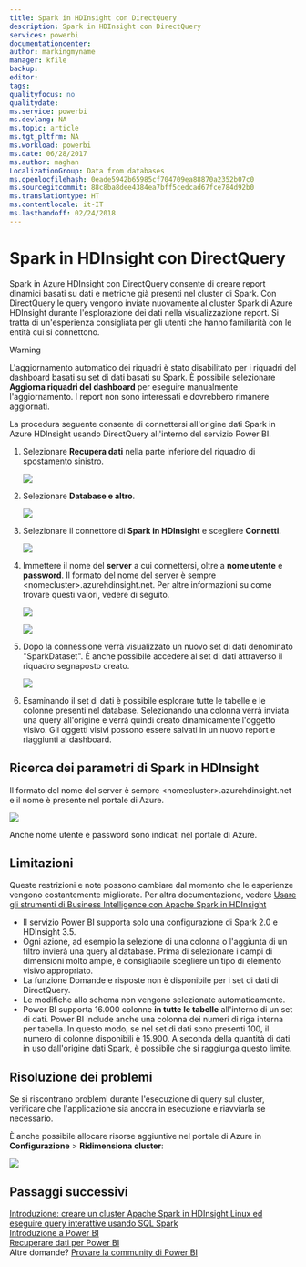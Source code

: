 ```yaml
---
title: Spark in HDInsight con DirectQuery
description: Spark in HDInsight con DirectQuery
services: powerbi
documentationcenter: 
author: markingmyname
manager: kfile
backup: 
editor: 
tags: 
qualityfocus: no
qualitydate: 
ms.service: powerbi
ms.devlang: NA
ms.topic: article
ms.tgt_pltfrm: NA
ms.workload: powerbi
ms.date: 06/28/2017
ms.author: maghan
LocalizationGroup: Data from databases
ms.openlocfilehash: 0eade5942b65985cf704709ea88870a2352b07c0
ms.sourcegitcommit: 88c8ba8dee4384ea7bff5cedcad67fce784d92b0
ms.translationtype: HT
ms.contentlocale: it-IT
ms.lasthandoff: 02/24/2018
---
```

# <a name="spark-on-hdinsight-with-directquery"></a>Spark in HDInsight con DirectQuery
Spark in Azure HDInsight con DirectQuery consente di creare report dinamici basati su dati e metriche già presenti nel cluster di Spark. Con DirectQuery le query vengono inviate nuovamente al cluster Spark di Azure HDInsight durante l'esplorazione dei dati nella visualizzazione report. Si tratta di un'esperienza consigliata per gli utenti che hanno familiarità con le entità cui si connettono.

> [!WARNING]
> L'aggiornamento automatico dei riquadri è stato disabilitato per i riquadri del dashboard basati su set di dati basati su Spark. È possibile selezionare **Aggiorna riquadri del dashboard** per eseguire manualmente l'aggiornamento. I report non sono interessati e dovrebbero rimanere aggiornati. 
> 
> 

La procedura seguente consente di connettersi all'origine dati Spark in Azure HDInsight usando DirectQuery all'interno del servizio Power BI.

1. Selezionare **Recupera dati** nella parte inferiore del riquadro di spostamento sinistro.
   
     ![](media/spark-on-hdinsight-with-direct-connect/spark-getdata.png)
2. Selezionare **Database e altro**.
   
     ![](media/spark-on-hdinsight-with-direct-connect/spark-getdata-databases.png)
3. Selezionare il connettore di **Spark in HDInsight** e scegliere **Connetti**.
   
     ![](media/spark-on-hdinsight-with-direct-connect/spark-getdata-databases-connect.png)
4. Immettere il nome del **server** a cui connettersi, oltre a **nome utente** e **password**. Il formato del nome del server è sempre \<nomecluster\>.azurehdinsight.net. Per altre informazioni su come trovare questi valori, vedere di seguito.
   
     ![](media/spark-on-hdinsight-with-direct-connect/spark-server-name.png)
   
     ![](media/spark-on-hdinsight-with-direct-connect/spark-username.png)
5. Dopo la connessione verrà visualizzato un nuovo set di dati denominato "SparkDataset". È anche possibile accedere al set di dati attraverso il riquadro segnaposto creato.
   
     ![](media/spark-on-hdinsight-with-direct-connect/spark-dataset.png)
6. Esaminando il set di dati è possibile esplorare tutte le tabelle e le colonne presenti nel database. Selezionando una colonna verrà inviata una query all'origine e verrà quindi creato dinamicamente l'oggetto visivo. Gli oggetti visivi possono essere salvati in un nuovo report e riaggiunti al dashboard.

## <a name="finding-your-spark-on-hdinsight-parameters"></a>Ricerca dei parametri di Spark in HDInsight
Il formato del nome del server è sempre \<nomecluster\>.azurehdinsight.net e il nome è presente nel portale di Azure.

![](media/spark-on-hdinsight-with-direct-connect/spark-server-name-parameter.png)

Anche nome utente e password sono indicati nel portale di Azure.

## <a name="limitations"></a>Limitazioni
Queste restrizioni e note possono cambiare dal momento che le esperienze vengono costantemente migliorate. Per altra documentazione, vedere [Usare gli strumenti di Business Intelligence con Apache Spark in HDInsight](https://azure.microsoft.com/documentation/articles/hdinsight-apache-spark-use-bi-tools/)

* Il servizio Power BI supporta solo una configurazione di Spark 2.0 e HDInsight 3.5.
* Ogni azione, ad esempio la selezione di una colonna o l'aggiunta di un filtro invierà una query al database. Prima di selezionare i campi di dimensioni molto ampie, è consigliabile scegliere un tipo di elemento visivo appropriato.
* La funzione Domande e risposte non è disponibile per i set di dati di DirectQuery.
* Le modifiche allo schema non vengono selezionate automaticamente.
* Power BI supporta 16.000 colonne **in tutte le tabelle** all'interno di un set di dati. Power BI include anche una colonna dei numeri di riga interna per tabella. In questo modo, se nel set di dati sono presenti 100, il numero di colonne disponibili è 15.900. A seconda della quantità di dati in uso dall'origine dati Spark, è possibile che si raggiunga questo limite.

## <a name="troubleshooting"></a>Risoluzione dei problemi
Se si riscontrano problemi durante l'esecuzione di query sul cluster, verificare che l'applicazione sia ancora in esecuzione e riavviarla se necessario.

È anche possibile allocare risorse aggiuntive nel portale di Azure in **Configurazione** > **Ridimensiona cluster**:

![](media/spark-on-hdinsight-with-direct-connect/spark-scale.png)

## <a name="next-steps"></a>Passaggi successivi
[Introduzione: creare un cluster Apache Spark in HDInsight Linux ed eseguire query interattive usando SQL Spark](https://azure.microsoft.com/documentation/articles/hdinsight-apache-spark-jupyter-spark-sql)  
[Introduzione a Power BI](service-get-started.md)  
[Recuperare dati per Power BI](service-get-data.md)  
Altre domande? [Provare la community di Power BI](http://community.powerbi.com/)

